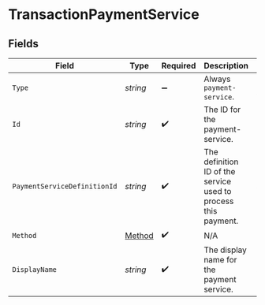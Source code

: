 # TransactionPaymentService


## Fields

| Field                                                          | Type                                                           | Required                                                       | Description                                                    | Example                                                        |
| -------------------------------------------------------------- | -------------------------------------------------------------- | -------------------------------------------------------------- | -------------------------------------------------------------- | -------------------------------------------------------------- |
| `Type`                                                         | *string*                                                       | :heavy_minus_sign:                                             | Always `payment-service`.                                      | payment-service                                                |
| `Id`                                                           | *string*                                                       | :heavy_check_mark:                                             | The ID for the payment-service.                                | 824ff064-7f4b-430b-9801-59aff90d013e                           |
| `PaymentServiceDefinitionId`                                   | *string*                                                       | :heavy_check_mark:                                             | The definition ID of the service used to process this payment. | stripe-card                                                    |
| `Method`                                                       | [Method](../../Models/Components/Method.md)                    | :heavy_check_mark:                                             | N/A                                                            |                                                                |
| `DisplayName`                                                  | *string*                                                       | :heavy_check_mark:                                             | The display name for the payment service.                      | Stripe USA                                                     |